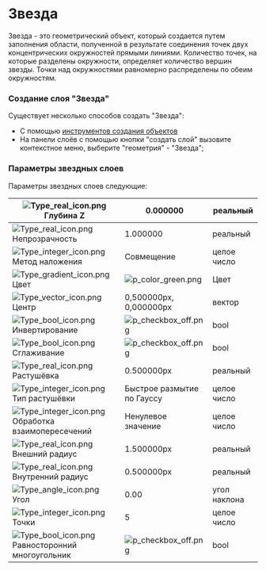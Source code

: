 # Звезда

Звезда - это геометрический объект, который создается путем заполнения области, полученной в результате соединения точек двух концентрических окружностей прямыми линиями. Количество точек, на которые разделены окружности, определяет количество вершин звезды. Точки над окружностями равномерно распределены по обеим окружностям.

### **Создание слоя "Звезда"**

Существует несколько способов создать "Звезда":

* С помощью [инструментов создания объектов](../osnovnye-principy/instrumenty.md#instrumenty-sozdaniya-obektov)
* На панели слоёв с помощью кнопки "создать слой" вызовите контекстное меню, выберите "геометрия" - "Звезда";

### Параметры звездных слоев <a href="#docs-internal-guid-0dc75d8e-7fff-f75d-ff9a-2caf3c5b3197" id="docs-internal-guid-0dc75d8e-7fff-f75d-ff9a-2caf3c5b3197"></a>

Параметры звездных слоев следующие:

| <img src="https://lh7-us.googleusercontent.com/_IPhrOpxmseZ_oUf6M04RiJIlbUM8GpTTAKa3GwA8AycSpjjAajS15BhbNsiKisdP9KDXCyssTV-kW_8228z_7lAO6RM-Paixjj-wj5FRKft5PLNV9lAJfP7w-LicqkcMuJBkYYkb64OJ7FvaJU9Vok" alt="Type_real_icon.png" data-size="line"> Глубина Z                       | 0.000000                                                                                                                                                                                                                  | реальный     |
| ---------------------------------------------------------------------------------------------------------------------------------------------------------------------------------------------------------------------------------------------------------------------------------- | ------------------------------------------------------------------------------------------------------------------------------------------------------------------------------------------------------------------------- | ------------ |
| <img src="https://lh7-us.googleusercontent.com/HoWlU9NOx--nIzPuxEZmeyypABSF8_G_iLdFLOUysU2yIxT5JJbZnQ4pjnW_zxa_PjNHIkD5QdIia7R2JaWWoI9rN6Dhb0WVzMSP-pu6hgS3_jrnlFWjqH0VaKlb9PgqmBZblwiEb9nLvk9OmHl3qJo" alt="Type_real_icon.png" data-size="line"> Непрозрачность                  | 1.000000                                                                                                                                                                                                                  | реальный     |
| <img src="https://lh7-us.googleusercontent.com/mhsnCTPeLNZ997aX5i_PFbfl2RWEvzYzBSQif53ZXsL-rVd2Y_ehbBTP2mmWPZNcSrSHlNQb24_O7NWiu-9wS7DK2ptUQkzP7BbRiwQqjHeQMwPOImsyvzsITloO2TJrST46k_IrVUfr4IfE495wU38" alt="Type_integer_icon.png" data-size="line"> Метод наложения              | Совмещение                                                                                                                                                                                                                | целое число  |
| <img src="https://lh7-us.googleusercontent.com/Ju-JzoxZ4RZTNEUFRRzY-Zy9B5p93J77JE6Ck62QPE_OoH3ks_q6Wtxl4f0rFiolp2GPF2Wt2yDnmu7YFWJCbMk9JTjOSbi4vzgpFdI-Vn4gRFIXZPPtcfbc-81-ix9FalkeuLNn0qH6XGKPkyHAkHc" alt="Type_gradient_icon.png" data-size="line"> Цвет                        | ![p\_color\_green.png](https://lh7-us.googleusercontent.com/QU\_lZvZdoyG6Ql3AbjfQckfGtJDNp-Y1Q-jqpSLk6XGpEKBdUwHJwrw\_nU9wh7V4AakwAaS-kVHuvNwWGo2a-KDzTGF9ZJRVWbFIuu\_kGTUgS9nqc7vfGrthyodS9JWY2IYEnzlM6JmKpaQQMAVXWHE)   | Цвет         |
| <img src="https://lh7-us.googleusercontent.com/OViCi9s7s1GZZji4l9iFRRn3usvltO8DjDlihLP4ansNNE1DgQQbW0isTFrYPdFGndjaob3uGiUBVH2nEJb9JdjfB_DQQa1uTS3XA-XcX4uCCFYjdYdb5NWBx0bIX_hgYLxWywyIeG-GiZE7itOXvL4" alt="Type_vector_icon.png" data-size="line"> Центр                         | 0,500000px, 0,000000px                                                                                                                                                                                                    | вектор       |
| <img src="https://lh7-us.googleusercontent.com/Fhbe6mUqqoVATqLkLYMjfm6E4W6whkYzawNmjZ99jiz9CWS7_uTS_MjOqSY24ZVE4Mr7tU-0AaPCwzn5XDVoB5tVCIZns7kj5vIcGkLw3h2k-_Wg0q-gB1D6XRG0peDJmDw7TAqf427Bu1v7zHwkA68" alt="Type_bool_icon.png" data-size="line"> Инвертирование                  | ![p\_checkbox\_off.png](https://lh7-us.googleusercontent.com/HWyMicxtj\_P\_\_KNRibbslm08YNK\_pFdZA6xpjwcIXDMS6cQJdOTR8l55ZWBrJUszthOLp9wo4xMC1slNrxjKnojx1JzNyno3NG1Jm8VJVi7pWkoqB4wVZ4Rkm9qxl2Cbt0aZGIzhEK7utuf40EusNwc) | bool         |
| <img src="https://lh7-us.googleusercontent.com/xqZQ08Y9sWe2uqC1dvYUnSCnEi-A0ttSgGRaiMS00eNoUx_29FqC9xGCSgl58J_GUmD7uazizg2lAH0OmpOXUlXLMs5W7dwa1i6SJJnB0cRJ2f8wWIIeWQ8PzFxO5XkM1MsB9LAC5JtSJbJDk_lj6d0" alt="Type_bool_icon.png" data-size="line"> Сглаживание                     | ![p\_checkbox\_off.png](https://lh7-us.googleusercontent.com/zyDFIkSj6\_qRiq1S1LMM-LyrhARIpmCeqbZ8MVsRmhwtoUO8JUDblKtv9a2ujPxTrADnHxsSPNoGNds\_hDB5yoQhfB3mXkqWOHueAhpmBakScVeql9AUQtwPW\_2DrpRHxwKveCHPzMVtScQdndJGidc)  | bool         |
| <img src="https://lh7-us.googleusercontent.com/T-nzJROsn_Q9yzDKgwEIzb3UAOeNkbOGaCVRkLkmG7_AwuWKWAFEsrNgCB42vb46OnUYwUKf4pUyFGMmKXEEa3fl4oxa28cDpmdSZtqz72qRK1Iqsc_LTn-6E1rCZBi3clALPNoB1eGE-oM2PFS-u7w" alt="Type_real_icon.png" data-size="line"> Растушёвка                      | 0.500000px                                                                                                                                                                                                                | реальный     |
| <img src="https://lh7-us.googleusercontent.com/rgSj6aCXO7aYQ1piKublX_n0A62BKn-hZHAUeEh5VQJhZntKJq8FLVeT82J8gJgGizIRhnOhb91gJu92cYF81rSD4UydRjvSCz5Fhawp7QJw3KUwTUbQTQhru6nlgTep5IbDerF1k-GtdT-LGNaSF74" alt="Type_integer_icon.png" data-size="line"> Тип растушёвки               | Быстрое размытие по Гауссу                                                                                                                                                                                                | целое число  |
| <img src="https://lh7-us.googleusercontent.com/HH8YprXyphcxDLJT21rS5VFFwzoNHbbXvol5D3lD0xySmf4ENPN9aIC1wX43SooMxYQha6mF4-efjWrht3ROpdaAKkOTIvAuT0k94O7M30L_YEJNRd8fDuBxKApcnxchhZmy-RZgc15niQaLLD7dLSU" alt="Type_integer_icon.png" data-size="line"> Обработка взаимопересечений  | Ненулевое значение                                                                                                                                                                                                        | целое число  |
| <img src="https://lh7-us.googleusercontent.com/fqT8uA-VSGZlWreqdgvd6LCc1BbcZSjywKL4GM1lNjGg1tGwsoi4rzKfD9T4jugNP6s0dHJ9Uvl0csaDnz6-2PBo6pSVGhkGeSD5yOVO1zUe8yEThk_4ihjxh_IvZzoQpPYwMg_rdAtrtS-cPhVQ1jc" alt="Type_real_icon.png" data-size="line"> Внешний радиус                  | 1.500000px                                                                                                                                                                                                                | реальный     |
| <img src="https://lh7-us.googleusercontent.com/Ck7cMZ93JoGhNU4KujXeNyzifqO1sm2xBu1oSWoc0SAPvNqjWBFo0oCz_ctOCl2SE3lW99ITRae3vS9OXLs6A1A4yhxiO8IAim3VbkKLuSmeciYdJ2lmIt5_oq0YjR5DUykBZHpQT3cyK-Ynt849ipw" alt="Type_real_icon.png" data-size="line"> Внутренний радиус               | 0.500000px                                                                                                                                                                                                                | реальный     |
| <img src="https://lh7-us.googleusercontent.com/ROiNf7n5Kqj55Uy6a5Zo2uMbTrdYn-VCjbNjybXOYkxxFYxAMC5xhI9s4uz5F1TncrnRzVDG8VMvDkbzAOxGxrO3s3qb8utsIgYIAwLKE-0ZWc53dg1qfX9_fl9Vp-qMIqlDW9OmrHATlJJlCEBIs60" alt="Type_angle_icon.png" data-size="line"> Угол                           | 0.00                                                                                                                                                                                                                      | угол наклона |
| <img src="https://lh7-us.googleusercontent.com/7l6pE2zGGMtPa_G4HDWdHbj7CaCtBpPXa2HgABBkOv5vg2zKtV27RR9u0pPvlhtxbXlv_S3UunNIPDvfWibUbX1ZoA1H4WmGhS-6z-QLEduNm1GXGfCOV3Jg8ibhm7Hw85bUe48T0PzzaDL2lgGhg40" alt="Type_integer_icon.png" data-size="line"> Точки                        | 5                                                                                                                                                                                                                         | целое число  |
| <img src="https://lh7-us.googleusercontent.com/ey6P__xUZ0NGPQMU1I8GXMGFoPOK0KPTFjjz1hbEnQli8gyfkvDnDy9yhFlcaglDAxEpyL3MdPcGnXqQoa9ULReGuoD3e2DowIeI4J4-Cx-5tM1EtImUJKcgSxfY04Mn6jAMFQt588P6831TWgCy4P4" alt="Type_bool_icon.png" data-size="line"> Равносторонний многоугольник    | ![p\_checkbox\_off.png](https://lh7-us.googleusercontent.com/zHCDFEYAlXecpuVLCWT4VPyCMKiCZHXzCglfOXwRYwXdIc\_g5bOCtdku6moD0EbAjqwE3Y1c2loD4py2bcfzl1k6CI0Pt4wR1tA2JFYgFQJoDCQZSMP9welM3LrI79bukKkAwVjunn878ChdIa9zQbE)    | bool         |

